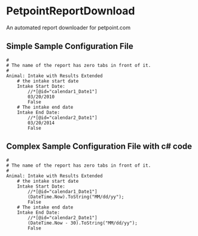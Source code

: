 # PetpointReportDownload
An automated report downloader for petpoint.com

## Simple Sample Configuration File

```
#
# The name of the report has zero tabs in front of it.
#
Animal: Intake with Results Extended
	# the intake start date
	Intake Start Date:
		//*[@id="calendar1_Date1"]
		03/20/2010
		False
	# The intake end date
	Intake End Date:
		//*[@id="calendar2_Date1"]
		03/20/2014
		False
```

## Complex Sample Configuration File with c# code

```
#
# The name of the report has zero tabs in front of it.
#
Animal: Intake with Results Extended
	# the intake start date
	Intake Start Date:
		//*[@id="calendar1_Date1"]
		(DateTime.Now).ToString("MM/dd/yy");
		False
	# The intake end date
	Intake End Date:
		//*[@id="calendar2_Date1"]
		(DateTime.Now - 30).ToString("MM/dd/yy");
		False
```
